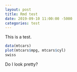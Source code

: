 ```yaml
---
layout: post
title: Rmd test
date: 2019-09-10 11:00:00 -5000
categories: test
---
```


This is a test.

```r
data(mtcars)
plot(mtcars$mpg, mtcars$cyl)
swiss
```

Do I look pretty?

